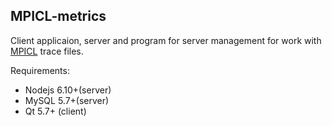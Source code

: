 ## MPICL-metrics
Client applicaion, server and program for server management for work with  [MPICL](http://www.csm.ornl.gov/picl/index.html) trace files.

Requirements:
  * Nodejs 6.10+(server)
  * MySQL 5.7+(server)
  * Qt 5.7+ (client)
